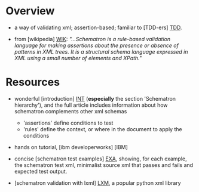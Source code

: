 Overview
========

- a way of validating xml; assertion-based; familiar to [TDD-ers] [TDD].

- from [wikipedia] [WIK]: _"...Schematron is a rule-based validation language for making assertions about the presence or absence of patterns in XML trees. It is a structural schema language expressed in XML using a small number of elements and XPath."_

[TDD]: http://en.wikipedia.org/wiki/Test-driven_development
[WIK]: http://en.wikipedia.org/wiki/Schematron


Resources
=========

- wonderful [introduction] [INT] (**especially** the section 'Schematron hierarchy'), and the full article includes information about how schematron complements other xml schemas
  - 'assertions' define conditions to test
  - 'rules' define the context, or where in the document to apply the conditions

- hands on tutorial, [ibm developerworks] [IBM]

- concise [schematron test examples] [EXA], showing, for each example, the schematron test xml, minimalist source xml that passes and fails and expected test output.

- [schematron validation with lxml] [LXM], a popular python xml library

[INT]: http://www.topologi.com/public/Schtrn_XSD/Paper.html
[INT]: http://www.topologi.com/public/Schtrn_XSD/Paper.html
[EXA]: http://www.zvon.org/xxl/SchematronTutorial/General/toc.html
[LXM]: http://lxml.de/validation.html
